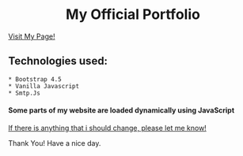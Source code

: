 <h1 align="center">My Official Portfolio </h1>

<a href="https://sajjathossain.github.io/PortFolio" align="center">Visit My Page!</a>

## Technologies used:
```
* Bootstrap 4.5
* Vanilla Javascript
* Smtp.Js
```

#### Some parts of my website are loaded dynamically using JavaScript

[If there is anything that i should change, please let me know!]()

Thank You! Have a nice day.